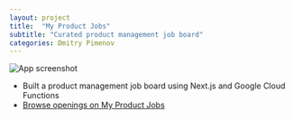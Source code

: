 ```yaml
---
layout: project
title:  "My Product Jobs"
subtitle: "Curated product management job board"
categories: Dmitry Pimenov
---
```


![App screenshot](../../assets/mpj.png)
- Built a product management job board using Next.js and Google Cloud Functions
- [Browse openings on My Product Jobs](https://myproductjobs.com)
